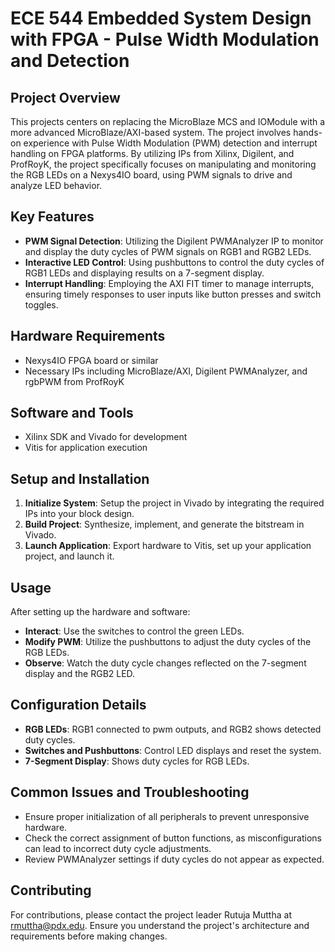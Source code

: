 # ECE 544 Embedded System Design with FPGA - Pulse Width Modulation and Detection

## Project Overview

This projects centers on replacing the MicroBlaze MCS and IOModule with a more advanced MicroBlaze/AXI-based system. The project involves hands-on experience with Pulse Width Modulation (PWM) detection and interrupt handling on FPGA platforms. By utilizing IPs from Xilinx, Digilent, and ProfRoyK, the project specifically focuses on manipulating and monitoring the RGB LEDs on a Nexys4IO board, using PWM signals to drive and analyze LED behavior.

## Key Features

- **PWM Signal Detection**: Utilizing the Digilent PWMAnalyzer IP to monitor and display the duty cycles of PWM signals on RGB1 and RGB2 LEDs.
- **Interactive LED Control**: Using pushbuttons to control the duty cycles of RGB1 LEDs and displaying results on a 7-segment display.
- **Interrupt Handling**: Employing the AXI FIT timer to manage interrupts, ensuring timely responses to user inputs like button presses and switch toggles.

## Hardware Requirements

- Nexys4IO FPGA board or similar
- Necessary IPs including MicroBlaze/AXI, Digilent PWMAnalyzer, and rgbPWM from ProfRoyK

## Software and Tools

- Xilinx SDK and Vivado for development
- Vitis for application execution

## Setup and Installation

1. **Initialize System**: Setup the project in Vivado by integrating the required IPs into your block design.
2. **Build Project**: Synthesize, implement, and generate the bitstream in Vivado.
3. **Launch Application**: Export hardware to Vitis, set up your application project, and launch it.

## Usage

After setting up the hardware and software:
- **Interact**: Use the switches to control the green LEDs.
- **Modify PWM**: Utilize the pushbuttons to adjust the duty cycles of the RGB LEDs.
- **Observe**: Watch the duty cycle changes reflected on the 7-segment display and the RGB2 LED.

## Configuration Details

- **RGB LEDs**: RGB1 connected to pwm outputs, and RGB2 shows detected duty cycles.
- **Switches and Pushbuttons**: Control LED displays and reset the system.
- **7-Segment Display**: Shows duty cycles for RGB LEDs.

## Common Issues and Troubleshooting

- Ensure proper initialization of all peripherals to prevent unresponsive hardware.
- Check the correct assignment of button functions, as misconfigurations can lead to incorrect duty cycle adjustments.
- Review PWMAnalyzer settings if duty cycles do not appear as expected.

## Contributing

For contributions, please contact the project leader Rutuja Muttha at rmuttha@pdx.edu. Ensure you understand the project's architecture and requirements before making changes.

